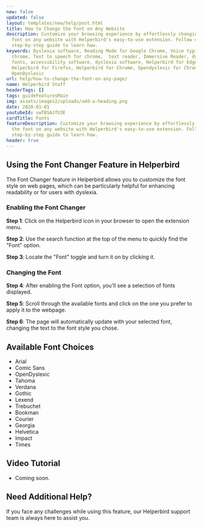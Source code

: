 ```yaml
---
new: false
updated: false
layout: templates/new/help/post.html
title: How to Change the Font on Any Website
description: Customize your browsing experience by effortlessly changing the
  font on any website with Helperbird's easy-to-use extension. Follow our
  step-by-step guide to learn how.
keywords: Dyslexia software, Reading Mode for Google Chrome, Voice typing for
  chrome, Text to speech for chrome,  text reader, Immersive Reader, dyslexia
  fonts, accessibility software, dyslexia software, Helperbird for Edge,
  Helperbird for Firefox, Helperbird for Chrome, Opendyslexic for Chrome,
  OpenDyslexic
url: help/how-to-change-the-font-on-any-page/
name: Helperbird Staff
headerTags: []
tags: guideFeaturesMain
img: assets/images2/uploads/add-a-heading.png
date: 2020-01-01
youtubeId: vwT8SAJfU3E
cardTitle: Fonts
featureDescription: Customize your browsing experience by effortlessly changing
  the font on any website with Helperbird's easy-to-use extension. Follow our
  step-by-step guide to learn how.
header: true
---
```


## Using the Font Changer Feature in Helperbird


The Font Changer feature in Helperbird allows you to customize the font style on web pages, which can be particularly helpful for enhancing readability or for users with dyslexia.

### Enabling the Font Changer

**Step 1**: Click on the Helperbird icon in your browser to open the extension menu.

**Step 2**: Use the search function at the top of the menu to quickly find the "Font" option.

**Step 3**: Locate the "Font" toggle and turn it on by clicking it.

### Changing the Font

**Step 4**: After enabling the Font option, you'll see a selection of fonts displayed.

**Step 5**: Scroll through the available fonts and click on the one you prefer to apply it to the webpage.

**Step 6**: The page will automatically update with your selected font, changing the text to the font style you chose.



## Available Font Choices

- Arial
- Comic Sans
- OpenDyslexic
- Tahoma
- Verdana
- Gothic
- Lexend
- Trebuchet
- Bookman
- Courier
- Georgia
- Helvetica
- Impact
- Times

## Video Tutorial

- Coming soon.

## Need Additional Help?

If you face any challenges while using this feature, our Helperbird support team is always here to assist you.
